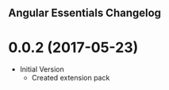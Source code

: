 ## Angular Essentials Changelog

<a name="0.0.2"></a>
# 0.0.2 (2017-05-23)

* Initial Version
  * Created extension pack


